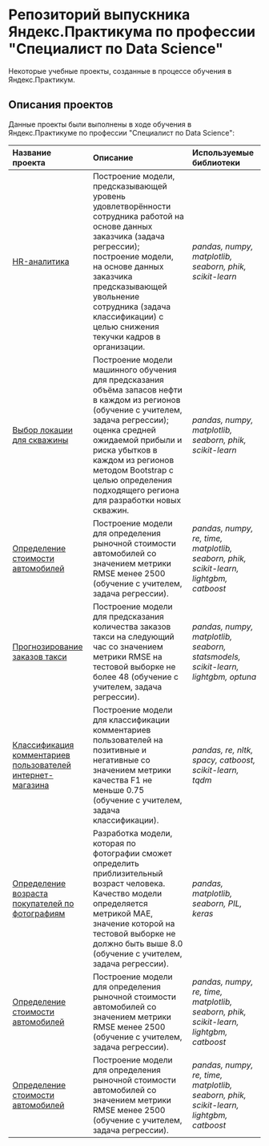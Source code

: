 # Репозиторий выпускника Яндекс.Практикума по профессии "Специалист по Data Science"

Некоторые учебные проекты, созданные в процессе обучения в Яндекс.Практикум.

## Описания проектов

Данные проекты были выполнены в ходе обучения в Яндекс.Практикуме по профессии "Специалист по Data Science":

| Название проекта | Описание | Используемые библиотеки | 
| :---------------------- | :---------------------- | :---------------------- |
| [HR-аналитика](project_8_hr_analytics) | Построение модели, предсказывающей уровень удовлетворённости сотрудника работой на основе данных заказчика (задача регрессии); построение модели, на основе данных заказчика предсказывающей увольнение сотрудника (задача классификации) с целью снижения текучки кадров в организации.| *pandas, numpy, matplotlib, seaborn, phik, scikit-learn* |
| [Выбор локации для скважины](project_9_oil_fields) | Построение модели машинного обучения для предсказания объёма запасов нефти в каждом из регионов (обучение с учителем, задача регрессии); оценка средней ожидаемой прибыли и риска убытков в каждом из регионов методом Bootstrap с целью определения подходящего региона для разработки новых скважин.| *pandas, numpy, matplotlib, seaborn, phik, scikit-learn* |
| [Определение стоимости автомобилей](project_11_car_price_prediction) | Построение модели для определения рыночной стоимости автомобилей со значением метрики RMSE менее 2500 (обучение с учителем, задача регрессии).| *pandas, numpy, re, time, matplotlib, seaborn, phik, scikit-learn, lightgbm, catboost* |
| [Прогнозирование заказов такси](project_12_taxi_prediction) | Построение модели для предсказания количества заказов такси на следующий час со значением метрики RMSE на тестовой выборке не более 48 (обучение с учителем, задача регрессии).| *pandas, numpy, matplotlib, seaborn, statsmodels, scikit-learn, lightgbm, optuna* |
| [Классификация комментариев пользователей интернет-магазина](project_13_wikishop) | Построение модели для классификации комментариев пользователей на позитивные и негативные со значением метрики качества F1 не меньше 0.75 (обучение с учителем, задача классификации).| *pandas, re, nltk, spacy, catboost, scikit-learn, tqdm* |
| [Определение возраста покупателей по фотографиям](project_14_faces) | Разработка модели, которая по фотографии сможет определить приблизительный возраст человека. Качество модели определяется метрикой MAE, значение которой на тестовой выборке не должно быть выше 8.0 (обучение с учителем, задача регрессии).| *pandas, matplotlib, seaborn, PIL, keras* |
| [Определение стоимости автомобилей](project_11_car_price_prediction) | Построение модели для определения рыночной стоимости автомобилей со значением метрики RMSE менее 2500 (обучение с учителем, задача регрессии).| *pandas, numpy, re, time, matplotlib, seaborn, phik, scikit-learn, lightgbm, catboost* |
| [Определение стоимости автомобилей](project_11_car_price_prediction) | Построение модели для определения рыночной стоимости автомобилей со значением метрики RMSE менее 2500 (обучение с учителем, задача регрессии).| *pandas, numpy, re, time, matplotlib, seaborn, phik, scikit-learn, lightgbm, catboost* |
